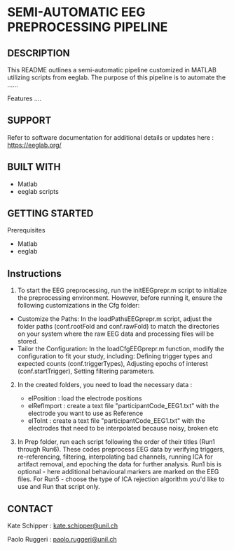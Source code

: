 # SEMI-AUTOMATIC EEG PREPROCESSING PIPELINE

## DESCRIPTION 
This README outlines a semi-automatic pipeline customized in MATLAB utilizing scripts from eeglab. The purpose of this pipeline is to automate the ...... 

Features 
.... 

## SUPPORT 

Refer to software documentation for additional details or updates here : https://eeglab.org/

## BUILT WITH
-	Matlab
-	eeglab scripts

## GETTING STARTED
Prerequisites 
-	Matlab
-	eeglab

## Instructions
1. To start the EEG preprocessing, run the initEEGprepr.m script to initialize the preprocessing environment. However, before running it, ensure the following customizations in the Cfg folder:

- Customize the Paths: In the loadPathsEEGprepr.m script, adjust the folder paths (conf.rootFold and conf.rawFold) to match the directories on your system where the raw EEG data and processing files will be stored. 
- Tailor the Configuration: In the loadCfgEEGprepr.m function, modify the configuration to fit your study, including:
Defining trigger types and expected counts (conf.triggerTypes), Adjusting epochs of interest (conf.startTrigger), Setting filtering parameters.

2. In the created folders, you need to load the necessary data :
   - elPosition : load the electrode positions
   - elRefImport : create a text file "participantCode_EEG1.txt" with the electrode you want to use as Reference
   - elToInt : create a text file "participantCode_EEG1.txt" with the electrodes that need to be interpolated because noisy, broken etc

4. In Prep folder, run each script following the order of their titles (Run1 through Run6). These codes preprocess EEG data by verifying triggers, re-referencing, filtering, interpolating bad channels, running ICA for artifact removal, and epoching the data for further analysis.
   Run1 bis is optional - here additional behavioural markers are marked on the EEG files.
   For Run5 - choose the type of ICA rejection algorithm you'd like to use and Run that script only. 


## CONTACT
Kate Schipper : kate.schipper@unil.ch

Paolo Ruggeri : paolo.ruggeri@unil.ch
